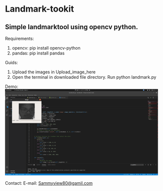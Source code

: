 # Landmark-tookit

## Simple landmarktool using opencv python.
Requirements:
1. opencv: pip install opencv-python
2. pandas: pip install pandas

Guids:
1. Upload the images in Upload_image_here
2. Open the terminal in downloaded file directory. Run python landmark.py


Demo:
[![Watch the video](https://github.com/sammyview80/Landmark-tookit/blob/master/demo/demoLandmark.png)](https://github.com/sammyview80/Landmark-tookit/blob/master/demo/demoLandmark.mkv)


Contact:
E-mail: Sammyview80@gamil.com
